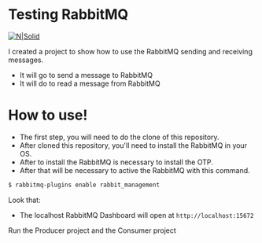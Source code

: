 # Testing RabbitMQ

[![N|Solid](https://www.rabbitmq.com/img/logo-rabbitmq.svg)](https://www.rabbitmq.com/)

I created a project to show how to use the RabbitMQ sending and receiving messages. 

  - It will go to send a message to RabbitMQ
  - It will do to read a message from RabbitMQ

# How to use!

  - The first step, you will need to do the clone of this repository.
  - After cloned this repository, you'll need to install the RabbitMQ in your OS.
  - After to install the RabbitMQ is necessary to install the OTP.
  - After that will be necessary to active the RabbitMQ with this command.
  
```sh
$ rabbitmq-plugins enable rabbit_management
```

Look that:
  - The localhost RabbitMQ Dashboard will open at ``` http://localhost:15672 ```

Run the Producer project and the Consumer project
  


